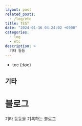 ```yaml
---
layout: post
related_posts:
  - /log/etc
title: TEST
date: "2024-01-16 04:24:02 +0900"
categories:
  - log
  - etc
description: >
  기타 등등
---
```


- toc
  {:toc}

## 기타

# 블로그

기타 등등을 기록하는 블로그
